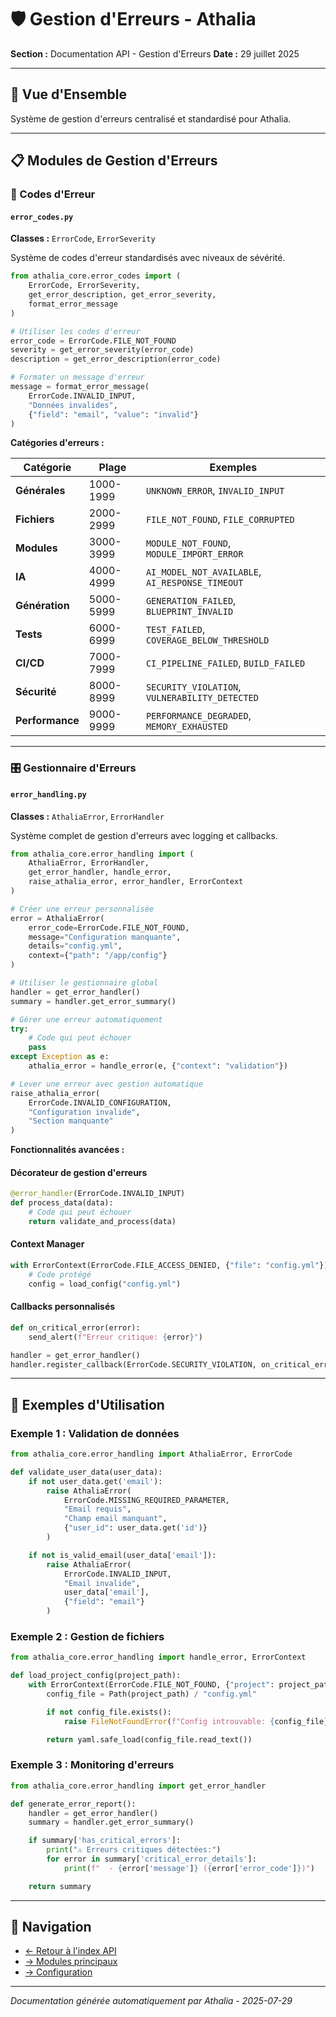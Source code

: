 # 🛡️ Gestion d'Erreurs - Athalia

**Section :** Documentation API - Gestion d'Erreurs
**Date :** 29 juillet 2025

---

## 🎯 **Vue d'Ensemble**

Système de gestion d'erreurs centralisé et standardisé pour Athalia.

---

## 📋 **Modules de Gestion d'Erreurs**

### **🔢 Codes d'Erreur**

#### `error_codes.py`
**Classes :** `ErrorCode`, `ErrorSeverity`

Système de codes d'erreur standardisés avec niveaux de sévérité.

```python
from athalia_core.error_codes import (
    ErrorCode, ErrorSeverity,
    get_error_description, get_error_severity,
    format_error_message
)

# Utiliser les codes d'erreur
error_code = ErrorCode.FILE_NOT_FOUND
severity = get_error_severity(error_code)
description = get_error_description(error_code)

# Formater un message d'erreur
message = format_error_message(
    ErrorCode.INVALID_INPUT,
    "Données invalides",
    {"field": "email", "value": "invalid"}
)
```

**Catégories d'erreurs :**

| Catégorie | Plage | Exemples |
|-----------|-------|----------|
| **Générales** | 1000-1999 | `UNKNOWN_ERROR`, `INVALID_INPUT` |
| **Fichiers** | 2000-2999 | `FILE_NOT_FOUND`, `FILE_CORRUPTED` |
| **Modules** | 3000-3999 | `MODULE_NOT_FOUND`, `MODULE_IMPORT_ERROR` |
| **IA** | 4000-4999 | `AI_MODEL_NOT_AVAILABLE`, `AI_RESPONSE_TIMEOUT` |
| **Génération** | 5000-5999 | `GENERATION_FAILED`, `BLUEPRINT_INVALID` |
| **Tests** | 6000-6999 | `TEST_FAILED`, `COVERAGE_BELOW_THRESHOLD` |
| **CI/CD** | 7000-7999 | `CI_PIPELINE_FAILED`, `BUILD_FAILED` |
| **Sécurité** | 8000-8999 | `SECURITY_VIOLATION`, `VULNERABILITY_DETECTED` |
| **Performance** | 9000-9999 | `PERFORMANCE_DEGRADED`, `MEMORY_EXHAUSTED` |

---

### **🎛️ Gestionnaire d'Erreurs**

#### `error_handling.py`
**Classes :** `AthaliaError`, `ErrorHandler`

Système complet de gestion d'erreurs avec logging et callbacks.

```python
from athalia_core.error_handling import (
    AthaliaError, ErrorHandler,
    get_error_handler, handle_error,
    raise_athalia_error, error_handler, ErrorContext
)

# Créer une erreur personnalisée
error = AthaliaError(
    error_code=ErrorCode.FILE_NOT_FOUND,
    message="Configuration manquante",
    details="config.yml",
    context={"path": "/app/config"}
)

# Utiliser le gestionnaire global
handler = get_error_handler()
summary = handler.get_error_summary()

# Gérer une erreur automatiquement
try:
    # Code qui peut échouer
    pass
except Exception as e:
    athalia_error = handle_error(e, {"context": "validation"})

# Lever une erreur avec gestion automatique
raise_athalia_error(
    ErrorCode.INVALID_CONFIGURATION,
    "Configuration invalide",
    "Section manquante"
)
```

**Fonctionnalités avancées :**

#### **Décorateur de gestion d'erreurs**
```python
@error_handler(ErrorCode.INVALID_INPUT)
def process_data(data):
    # Code qui peut échouer
    return validate_and_process(data)
```

#### **Context Manager**
```python
with ErrorContext(ErrorCode.FILE_ACCESS_DENIED, {"file": "config.yml"}):
    # Code protégé
    config = load_config("config.yml")
```

#### **Callbacks personnalisés**
```python
def on_critical_error(error):
    send_alert(f"Erreur critique: {error}")

handler = get_error_handler()
handler.register_callback(ErrorCode.SECURITY_VIOLATION, on_critical_error)
```

---

## 🚀 **Exemples d'Utilisation**

### **Exemple 1 : Validation de données**
```python
from athalia_core.error_handling import AthaliaError, ErrorCode

def validate_user_data(user_data):
    if not user_data.get('email'):
        raise AthaliaError(
            ErrorCode.MISSING_REQUIRED_PARAMETER,
            "Email requis",
            "Champ email manquant",
            {"user_id": user_data.get('id')}
        )

    if not is_valid_email(user_data['email']):
        raise AthaliaError(
            ErrorCode.INVALID_INPUT,
            "Email invalide",
            user_data['email'],
            {"field": "email"}
        )
```

### **Exemple 2 : Gestion de fichiers**
```python
from athalia_core.error_handling import handle_error, ErrorContext

def load_project_config(project_path):
    with ErrorContext(ErrorCode.FILE_NOT_FOUND, {"project": project_path}):
        config_file = Path(project_path) / "config.yml"

        if not config_file.exists():
            raise FileNotFoundError(f"Config introuvable: {config_file}")

        return yaml.safe_load(config_file.read_text())
```

### **Exemple 3 : Monitoring d'erreurs**
```python
from athalia_core.error_handling import get_error_handler

def generate_error_report():
    handler = get_error_handler()
    summary = handler.get_error_summary()

    if summary['has_critical_errors']:
        print("⚠️ Erreurs critiques détectées:")
        for error in summary['critical_error_details']:
            print(f"  - {error['message']} ({error['error_code']})")

    return summary
```

---

## 🔗 **Navigation**

- [← Retour à l'index API](INDEX.md)
- [→ Modules principaux](CORE_MODULES.md)
- [→ Configuration](CONFIG_MANAGER.md)

---

*Documentation générée automatiquement par Athalia - 2025-07-29*
